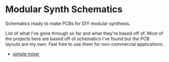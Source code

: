 # Modular Synth Schematics
Schematics ready to make PCBs for DIY modular synthesis. 

List of what I've gone through so far and what they're based off of.
Most of the projects here are based off of schematics I've found but
the PCB layouts are my own. Feel free to use them for non-commercial applications.
* [simple mixer](https://www.lookmumnocomputer.com/projects#/mixer)
